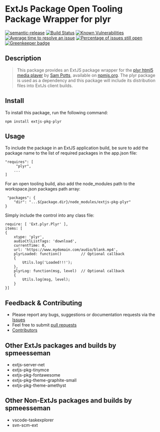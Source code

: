 # ExtJs Package Open Tooling Package Wrapper for plyr

[![semantic-release](https://img.shields.io/badge/%20%20%F0%9F%93%A6%F0%9F%9A%80-semantic--release-e10079.svg)](https://github.com/semantic-release/semantic-release)
[![Build Status](https://dev.azure.com/spmeesseman/extjs-pkg-plyr/_apis/build/status/spmeesseman.extjs-pkg-plyr?branchName=master)](https://dev.azure.com/spmeesseman/extjs-pkg-plyr/_build/latest?definitionId=2&branchName=master)
[![Known Vulnerabilities](https://snyk.io/test/github/spmeesseman/extjs-pkg-plyr/badge.svg)](https://snyk.io/test/github/spmeesseman/extjs-pkg-plyr)
[![Average time to resolve an issue](https://isitmaintained.com/badge/resolution/spmeesseman/extjs-pkg-plyr.svg)](https://isitmaintained.com/project/spmeesseman/extjs-pkg-plyr "Average time to resolve an issue")
[![Percentage of issues still open](https://isitmaintained.com/badge/open/spmeesseman/extjs-pkg-plyr.svg)](https://isitmaintained.com/project/spmeesseman/extjs-pkg-plyr "Percentage of issues still open") [![Greenkeeper badge](https://badges.greenkeeper.io/spmeesseman/extjs-pkg-plyr.svg)](https://greenkeeper.io/)

## Description

> This package provides an ExtJS package wrapper for the [plyr html5 media player](https://github.com/sampotts/plyr) by [Sam Potts](https://github.com/sampotts), available on [npmjs.org](https://www.npmjs.com/package/plyr).  The plyr package is used as a dependency and this package will include its distribution files into ExtJs client builds.

## Install

To install this package, run the following command:

    npm install extjs-pkg-plyr

## Usage

To include the package in an ExtJS application build, be sure to add the package name to the list of required packages in the app.json file:

    "requires": [
         "plyr",
        ...
    ]

For an open tooling build, also add the node_modules path to the workspace.json packages path array:

     "packages": {
        "dir": "...${package.dir}/node_modules/extjs-pkg-plyr"
    }

Simply include the control into any class file:

    require: [ 'Ext.plyr.Plyr' ],
    items: [
    {
        xtype: 'plyr',
        audioCtlListTags: 'download',
        currentTime: 0,
        url: 'https://www.mydomain.com/audio/blank.mp4',
        plyrLoaded: function()         // Optional callback
        {
            Utils.log('Loaded!!!');
        },
        plyrLog: function(msg, level)  // Optional callback
        {
            Utils.log(msg, level);
        }
    }]

## Feedback & Contributing

* Please report any bugs, suggestions or documentation requests via the
  [Issues](https://github.com/spmeesseman/extjs-pkg-tniymce/issues)
* Feel free to submit
  [pull requests](https://github.com/spmeesseman/extjs-pkg-tniymce/pulls)
* [Contributors](https://github.com/spmeesseman/extjs-pkg-tniymce/graphs/contributors)

## Other ExtJs packages and builds by spmeesseman

* extjs-server-net
* extjs-pkg-tinymce
* extjs-pkg-fontawesome
* extjs-pkg-theme-graphite-small
* extjs-pkg-theme-amethyst

## Other Non-ExtJs packages and builds by spmeesseman

* vscode-taskexplorer
* svn-scm-ext

